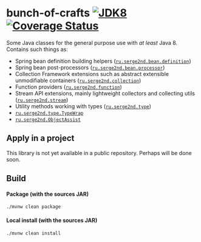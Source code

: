 # bunch-of-crafts [![JDK8](https://github.com/serge2nd/bunch-of-crafts/workflows/JDK8/badge.svg)](https://github.com/serge2nd/bunch-of-crafts/actions?query=workflow%3A%22JDK8%22) [![Coverage Status](https://coveralls.io/repos/github/serge2nd/bunch-of-crafts/badge.svg?branch=master)](https://coveralls.io/github/serge2nd/bunch-of-crafts?branch=master)
Some Java classes for the general purpose use with *at least* Java 8. Contains such things as:
- Spring bean definition building helpers ([`ru.serge2nd.bean.definition`](./src/main/java/ru/serge2nd/bean/definition))
- Spring bean post-processors ([`ru.serge2nd.bean.processor`](./src/main/java/ru/serge2nd/bean/processor))
- Collection Framework extensions such as abstract extensible unmodifiable containers ([`ru.serge2nd.collection`](./src/main/java/ru/serge2nd/collection/package-info.java))
- Function providers ([`ru.serge2nd.function`](./src/main/java/ru/serge2nd/function))
- Stream API extensions, mainly lightweight collectors and collecting utils ([`ru.serge2nd.stream`](./src/main/java/ru/serge2nd/stream/package-info.java))
- Utility methods working with types ([`ru.serge2nd.type`](./src/main/java/ru/serge2nd/type))
- [`ru.serge2nd.type.TypeWrap`](./src/main/java/ru/serge2nd/type/TypeWrap.java)
- [`ru.serge2nd.ObjectAssist`](./src/main/java/ru/serge2nd/ObjectAssist.java)

## Apply in a project
This library is not yet available in a public repository. Perhaps will be done soon.

## Build
#### Package (with the sources JAR)
```
./mvnw clean package
```
#### Local install (with the sources JAR)
```
./mvnw clean install
```
